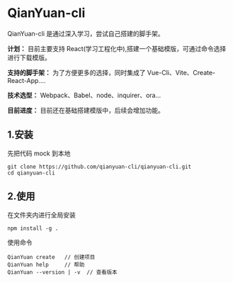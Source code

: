 # QianYuan-cli

QianYuan-cli 是通过深入学习，尝试自己搭建的脚手架。

**计划：** 目前主要支持 React(学习工程化中),搭建一个基础模版，可通过命令选择进行下载模版。  

**支持的脚手架：** 为了方便更多的选择，同时集成了 Vue-Cli、Vite、Create-React-App....

**技术选型：** Webpack、Babel、node、inquirer、ora...

**目前进度：** 目前还在基础搭建模版中，后续会增加功能。

## 1.安装

先把代码 mock 到本地

```
git clone https://github.com/qianyuan-cli/qianyuan-cli.git
cd qianyuan-cli
```

## 2.使用

在文件夹内进行全局安装

```
npm install -g .
```

使用命令

```
QianYuan create   // 创建项目
QianYuan help     // 帮助
QianYuan --version | -v  // 查看版本

```
